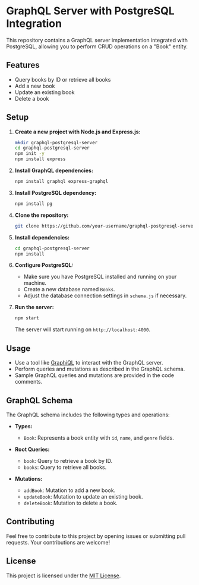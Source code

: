 # GraphQL Server with PostgreSQL Integration

This repository contains a GraphQL server implementation integrated with PostgreSQL, allowing you to perform CRUD operations on a "Book" entity.

## Features

- Query books by ID or retrieve all books
- Add a new book
- Update an existing book
- Delete a book

## Setup

1. **Create a new project with Node.js and Express.js:**

    ```bash
    mkdir graphql-postgresql-server
    cd graphql-postgresql-server
    npm init -y
    npm install express
    ```

2. **Install GraphQL dependencies:**

    ```bash
    npm install graphql express-graphql
    ```

3. **Install PostgreSQL dependency:**

    ```bash
    npm install pg
    ```

4. **Clone the repository:**

    ```bash
    git clone https://github.com/your-username/graphql-postgresql-server.git
    ```

5. **Install dependencies:**

    ```bash
    cd graphql-postgresql-server
    npm install
    ```

6. **Configure PostgreSQL:**

    - Make sure you have PostgreSQL installed and running on your machine.
    - Create a new database named `Books`.
    - Adjust the database connection settings in `schema.js` if necessary.

7. **Run the server:**

    ```bash
    npm start
    ```

    The server will start running on `http://localhost:4000`.

## Usage

- Use a tool like [GraphiQL](https://github.com/graphql/graphiql) to interact with the GraphQL server.
- Perform queries and mutations as described in the GraphQL schema.
- Sample GraphQL queries and mutations are provided in the code comments.

## GraphQL Schema

The GraphQL schema includes the following types and operations:

- **Types:**
    - `Book`: Represents a book entity with `id`, `name`, and `genre` fields.

- **Root Queries:**
    - `book`: Query to retrieve a book by ID.
    - `books`: Query to retrieve all books.

- **Mutations:**
    - `addBook`: Mutation to add a new book.
    - `updateBook`: Mutation to update an existing book.
    - `deleteBook`: Mutation to delete a book.

## Contributing

Feel free to contribute to this project by opening issues or submitting pull requests. Your contributions are welcome!

## License

This project is licensed under the [MIT License](LICENSE).
